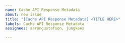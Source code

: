```yaml
---
name: Cache API Response Metadata
about: new issue
title: "[Cache API Response Metadata] <TITLE HERE>"
labels: Cache API Response Metadata
assignees: aarongustafson, jungkees

---
```



